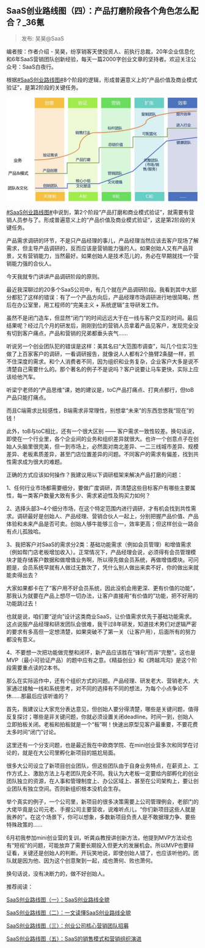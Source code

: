 ## SaaS创业路线图（四）：产品打磨阶段各个角色怎么配合？_36氪  

> 发布: 吴昊@SaaS  

编者按：作者介绍 - 吴昊，纷享销客天使投资人、前执行总裁，20年企业信息化和6年SaaS营销团队创新经验，每天一篇2000字创业文章的坚持者。欢迎关注公众号：SaaS白夜行。

根据[\#SaaS创业路线图\#](https://www.fxiaoke.com/XV/Home/Index#stream/showtopic/=/name-SaaS%E5%88%9B%E4%B8%9A%E8%B7%AF%E7%BA%BF%E5%9B%BE)8个阶段的逻辑，形成普遍意义上的“产品价值及商业模式验证”，是第2阶段的关键任务。

![image](images/1910-saascylxtscpdmjdggjszmph36k-0.jpeg)

[\#SaaS创业路线图\#](https://www.fxiaoke.com/XV/Home/Index#stream/showtopic/=/name-SaaS%E5%88%9B%E4%B8%9A%E8%B7%AF%E7%BA%BF%E5%9B%BE)中说到，第2个阶段“产品打磨和商业模式验证”，就需要有营销人员参与了。形成普遍意义上的“产品价值及商业模式验证”，这是第2阶段的关键任务。

产品需求调研的环节，不是只产品经理的事儿，产品经理当然应该去客户现场了解需求，但主导产品调研的，反而应该是营销能力强的人。如果创始人又有产品背景，又有营销能力，当然最好。如果创始人是技术范儿的，务必在早期就找一个营销能力强的合伙人。

今天我就专门讲讲产品调研阶段的原则。

最近我深聊过的20多个SaaS公司中，有几个就在产品调研阶段。我看到其中大部分都犯了这样的错误：有了一个产品方向后，产品经理市场调研进行地很简略，然后在办公室里，用工程师的“完美主义 + 系统逻辑”主导研发工作。

虽然不是闭门造车，但显然“闭门”的时间远远大于在一线与客户交互的时间。最后结果呢？经过几个月的研发后，刚刚到位的营销人员拿着产品见客户，发现完全没有切到客户痛点，产品和营销的兄弟都垂头丧气......

听说另一个创业团队犯的错误是这样：美其名曰“大范围市调查”，叫几个位实习生做了上百家客户的调研，一看调研报告，就像说人人都有2个胳臂2条腿一样，抓不住深度的需求。和个人消费者不同，因为组织和业务复杂，企业客户大多是说不清楚自己需要什么的。那个著名的例子不是说吗？客户说要让马车更快，实际上应该给他汽车。

听梁宁老师的“产品思维”课，她的建议是，toC产品打痛点、打爽点都行，但toB产品只能打痛点。

而且C端需求比较感性，B端需求非常理性，别想拿“未来”的东西忽悠我“现在”的钱！

此外，toB与toC相比，还有一个很大区别 —— 客户需求一致性较差。换句话说，即使在一个行业里，各个企业间的业务和组织差异就很大。也许一个创意点子在创始人头脑里很完美，但一到市场上，必然面对南北差异、一二三线城市差异、规模差异、老板素质差异，甚至门店位置差异的问题。不同客户的需求有偏差，找到共性需求成为很大的难题。

正确的方式应该如何操作？我建议用以下调研框架来解决产品打磨的问题：

1、任何行业市场都需要细分，要做广度调研，弄清楚这些目标客户有哪些主要属性，每一类客户数量大致有多少、需求紧迫性及购买力如何？

2、选择头部3~4个细分市场，在这个特定范围内进行调研，才有机会找到共性需求。调研最好是创始人、产品经理、营销合伙人一起上，分别把握产品价值、产品体验和未来产品是否可卖。创始人够牛能够三合一，效率更高；但这样创业一路会有点儿孤独哈。

3、我把客户对SaaS的需求分2类：基础功能需求（例如会员管理）和增值需求（例如帮门店老板增加收入）。正常情况下，产品经理会说，必须得有会员管理模块才能存储客户数据和做增值业务啊，所以得先做会员系统，再做增值模块。可问题是，会员系统早就有人做过无数次了，凭什么别人做出来卖不好，你的做出来就能卖得出去？

大家如果都卡在了“客户用不好会员系统，因此没机会用更深、更有价值的功能”，那我认为就要在产品上想尽一切办法，让客户直接用“有价值的”功能，把不好用的功能跳过去！

也就是说，咱们要“逆向”设计这类商业SaaS，让价值需求优先于基础功能需求。这点说服产品经理和研发团队会很难，我干过8年研发，知道技术男们对逻辑严密的要求有多高但一定想清楚，如果突破不了第一关（让客户用），后面所有的努力都没有意义。

4、不要想一次把功能做完整和闭环，新产品应该胜在“锋利”而非“完整”。这也是MVP（最小可验证产品）的题中应有之意。《精益创业》和《跨越鸿沟》是这个阶段需要重点读的2本书。

那么在实际运作中，还有个组织方式的问题。产品经理、研发老大、营销老大，大家通过接触一线和系统思考，对不同的选择有不同的想法，为每个小点争论不休......那最后应该听谁的？

首先，我建议让大家充分表达意见，但创始人要分得清楚，哪些是关键问题，值得反复探讨；哪些是非关键问题，你就必须设置关闭deadline。时间一到，创始人立即拍板关闭。老板和拍板就是一个“板”啊！快速出原型见客户最重要，不要花费太多时间“闭门”讨论。

这里还有一个分支问题，也是最近我在中欧商学院、在mini创业营多次和同学在讨论的，就是在大公司里孵化新项目的尴尬局面。

很多大公司设立了新项目创业团队，但这些团队由于自身业务特点，在薪资上、工作方式上、激励方法上与老团队完全不同。我认为大老板一定要给内部孵化的创业团队独立的资源，在人事和管理制度上、办公区域上、甚至在公司架构上，要让创业团队有独立空间。否则新组织根本没机会生存。

举个真实的例子，一个公司里，新项目的很多决策需要上公司管理例会，老部门的大佬毕竟是公司元老、手握公司主要营收，说难听点儿，“你们新项目这些人就是我养的”。在这个场景下，你可以想象，多数新项目负责人是不敢据理力争、要些特殊政策的......

6月初我参加mini创业营的复训，听龚焱教授讲创新方法，他提到MVP方法论也有“短视”的问题，可能放弃了需要长期投入但更大的发展机会。所以MVP也要辩证看，关键还是创始人的判断。开玩笑地说，即使创始人错了，也应该听他的。团队就是因为他、因为这个创意聚到一起，成也萧何、败也萧何。

换句话说，没有决断力的，做不好创始人。

推荐阅读：

[SaaS创业路线图（一）：SaaS创业路线全貌](http://36kr.com/p/5136068.html)

[SaaS创业路线图（二）：一文读懂SaaS创业路线全貌](http://36kr.com/p/5137220.html)

[SaaS创业路线图（三）：创业公司核心营销团队招募](http://36kr.com/p/5138329.html)

[SaaS创业路线图（五）：SaaS的销售模式和营销组织演进](https://36kr.com/p/5140391.html)
